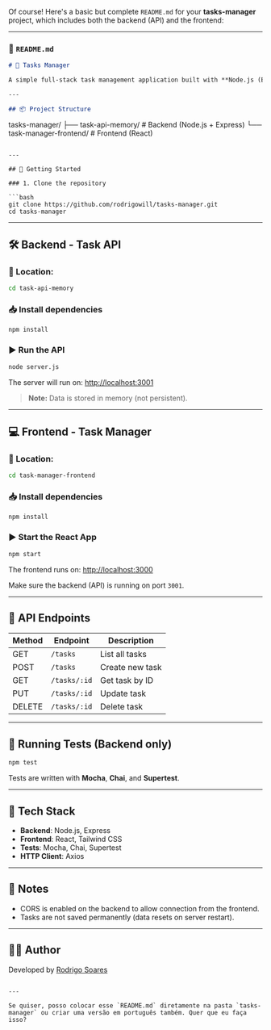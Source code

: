 Of course! Here's a basic but complete `README.md` for your **tasks-manager** project, which includes both the backend (API) and the frontend:

---

### 📁 `README.md`

```markdown
# 📝 Tasks Manager

A simple full-stack task management application built with **Node.js (Express)** for the backend and **React** for the frontend.

---

## 📦 Project Structure

```
tasks-manager/
├── task-api-memory/         # Backend (Node.js + Express)
└── task-manager-frontend/   # Frontend (React)
```

---

## 🚀 Getting Started

### 1. Clone the repository

```bash
git clone https://github.com/rodrigowill/tasks-manager.git
cd tasks-manager
```

---

## 🛠️ Backend - Task API

### 📍 Location:
```bash
cd task-api-memory
```

### 📥 Install dependencies

```bash
npm install
```

### ▶️ Run the API

```bash
node server.js
```

The server will run on: [http://localhost:3001](http://localhost:3001)

> **Note:** Data is stored in memory (not persistent).

---

## 💻 Frontend - Task Manager

### 📍 Location:
```bash
cd task-manager-frontend
```

### 📥 Install dependencies

```bash
npm install
```

### ▶️ Start the React App

```bash
npm start
```

The frontend runs on: [http://localhost:3000](http://localhost:3000)

Make sure the backend (API) is running on port `3001`.

---

## 🔄 API Endpoints

| Method | Endpoint         | Description         |
|--------|------------------|---------------------|
| GET    | `/tasks`         | List all tasks      |
| POST   | `/tasks`         | Create new task     |
| GET    | `/tasks/:id`     | Get task by ID      |
| PUT    | `/tasks/:id`     | Update task         |
| DELETE | `/tasks/:id`     | Delete task         |

---

## 🧪 Running Tests (Backend only)

```bash
npm test
```

Tests are written with **Mocha**, **Chai**, and **Supertest**.

---

## 🧰 Tech Stack

- **Backend**: Node.js, Express
- **Frontend**: React, Tailwind CSS
- **Tests**: Mocha, Chai, Supertest
- **HTTP Client**: Axios

---

## 📌 Notes

- CORS is enabled on the backend to allow connection from the frontend.
- Tasks are not saved permanently (data resets on server restart).

---

## 👨‍💻 Author

Developed by [Rodrigo Soares](https://github.com/rodrigowill)

```

---

Se quiser, posso colocar esse `README.md` diretamente na pasta `tasks-manager` ou criar uma versão em português também. Quer que eu faça isso?
